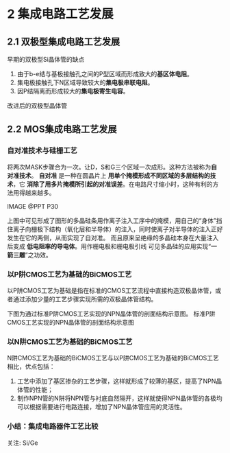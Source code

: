 # 2 集成电路工艺发展

## 2.1 双极型集成电路工艺发展

早期的双极型Si晶体管的缺点

1. 由于b-e结与基极接触孔之间的P型区域而形成致大的**基区体电阻**。
2. 集电极接触孔下N区域导致较大的**集电极串联电阻**。
3. 因P结隔离而形成较大的**集电极寄生电容**。

改进后的双极型晶体管

## 2.2 MOS集成电路工艺发展

### 自对准技术与硅栅工艺

将两次MASK步骤合为一次。让D，S和G三个区域一次成形。这种方法被称为**自对准技术**。
**自对准** 是一种在圆晶片上 **用单个掩模形成不同区域的多层结构的技术**，它 **消除了用多片掩模所引起的对准误差**。在电路尺寸缩小时，这种有利的方法用得越来越多。

IMAGE @PPT P30

上图中可见形成了图形的多晶硅条用作离子注入工序中的掩模，用自己的“身体”挡住离子向栅极下结构（氧化层和半导体）的注入，同时使离子对半导体的注入正好发生在它的两侧，从而实现了自对准。
而且原来呈绝缘的多晶硅本身在大量注入后变成 **低电阻率的导电体**。用作栅电极和栅电极引线
可见多晶硅的应用实现“**一箭三雕**”之功效。

### 以P阱CMOS工艺为基础的BiCMOS工艺

以P阱CMOS工艺为基础是指在标准的CMOS工艺流程中直接构造双极晶体管，或者通过添加少量的工艺步骤实现所需的双极晶体管结构。

下图为通过标准P阱CMOS工艺实现的NPN晶体管的剖面结构示意图。
标准P阱CMOS工艺实现的NPN晶体管的剖面结构示意图

### 以N阱CMOS工艺为基础的BiCMOS工艺

N阱CMOS工艺为基础的BiCMOS工艺与以P阱CMOS工艺为基础的BiCMOS工艺相比，优点包括：

1. 工艺中添加了基区掺杂的工艺步骤，这样就形成了较薄的基区，提高了NPN晶体管的性能；
2. 制作NPN管的N阱将NPN管与衬底自然隔开，这样就使得NPN晶体管的各极均可以根据需要进行电路连接，增加了NPN晶体管应用的灵活性。

### 小结：集成电路器件工艺比较

关注: Si/Ge
